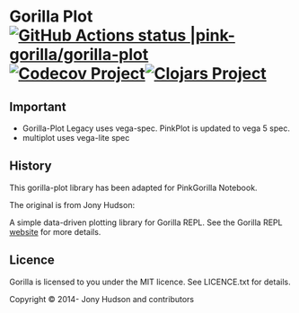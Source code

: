 # Gorilla Plot [![GitHub Actions status |pink-gorilla/gorilla-plot](https://github.com/pink-gorilla/gorilla-plot/workflows/CI/badge.svg)](https://github.com/pink-gorilla/gorilla-plot/actions?workflow=CI)[![Codecov Project](https://codecov.io/gh/pink-gorilla/gorilla-plot/branch/master/graph/badge.svg)](https://codecov.io/gh/pink-gorilla/gorilla-plot)[![Clojars Project](https://img.shields.io/clojars/v/org.pinkgorilla/gorilla-plot.svg)](https://clojars.org/org.pinkgorilla/gorilla-plot)


## Important

- Gorilla-Plot Legacy uses vega-spec. PinkPlot is updated to vega 5 spec.
- multiplot uses vega-lite spec


## History

This gorilla-plot library has been adapted for PinkGorilla Notebook.

The original is from Jony Hudson:

A simple data-driven plotting library for Gorilla REPL. See the Gorilla REPL [website](http://gorilla-repl.org) for more
details.

## Licence

Gorilla is licensed to you under the MIT licence. See LICENCE.txt for details.

Copyright © 2014- Jony Hudson and contributors
